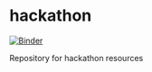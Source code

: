 # hackathon
[![Binder](https://mybinder.org/badge_logo.svg)](https://mybinder.org/v2/gh/iobis/hackathon/HEAD)

Repository for hackathon resources

